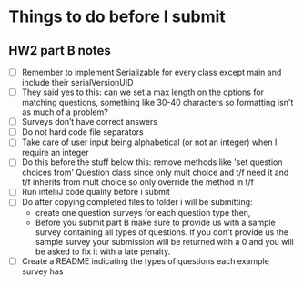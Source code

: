 # Things to do before I submit #

## HW2 part B notes ##

- [ ] Remember to implement Serializable for every class except main and include their serialVersionUID
- [ ] They said yes to this: can we set a max length on the options for matching questions, something
  like 30-40 characters so formatting isn't as much of a problem?
- [ ] Surveys don’t have correct answers
- [ ] Do not hard code file separators
- [ ] Take care of user input being alphabetical (or not an integer) when I require an integer
- [ ] Do this before the stuff below this: remove methods like 'set question choices from' Question class since only
  mult choice and t/f need
  it and t/f inherits from mult choice so only override the method in t/f
- [ ] Run intelliJ code quality before i submit
- [ ] Do after copying completed files to folder i will be submitting:
    - create one question surveys for each question type then,
    - Before you submit part B make sure to provide us with a sample survey containing all types of
      questions. If you don't provide us the sample survey your submission will be returned with a 0 and
      you will be asked to fix it with a late penalty.
- [ ] Create a README indicating the types of questions each example survey has
